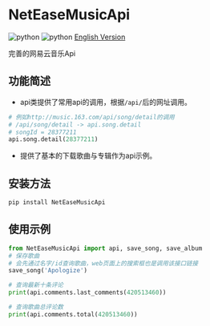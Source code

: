 # NetEaseMusicApi

![python](https://img.shields.io/badge/python-2.7-ff69b4.svg) ![python](https://img.shields.io/badge/python-3.5-red.svg) [English Version](https://github.com/littlecodersh/NetEaseMusicApi/blob/master/README_EN.md)

完善的网易云音乐Api

## 功能简述
* api类提供了常用api的调用，根据`/api/`后的网址调用。
```python
# 例如http://music.163.com/api/song/detail的调用
# /api/song/detail -> api.song.detail
# songId = 28377211
api.song.detail(28377211) 
```
* 提供了基本的下载歌曲与专辑作为api示例。

## 安装方法

```bash
pip install NetEaseMusicApi
```

## 使用示例

```python
from NetEaseMusicApi import api, save_song, save_album
# 保存歌曲
# 会先通过名字/id查询歌曲，web页面上的搜索框也是调用该接口链接
save_song('Apologize')

# 查询最新十条评论
print(api.comments.last_comments(420513460))

# 查询歌曲总评论数
print(api.comments.total(420513460))
```
